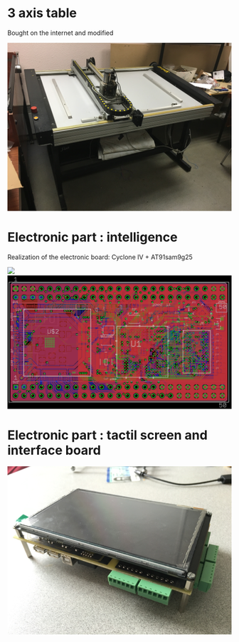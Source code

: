# 3 axis table

Bought on the internet and modified
 
<img src="https://github.com/cnc-board/parser_gcode/blob/master/IMG_1231.JPG" width="600"/>
 
 
 
# Electronic part : intelligence
 
Realization of the electronic board: Cyclone IV + AT91sam9g25
 
<img src="https://github.com/cnc-board/parser_gcode/blob/master/DSC07396.JPG" width="600"/>

<img src="https://github.com/cnc-board/parser_gcode/blob/master/PCB%20toutes%20couches.PNG" width="600"/>

# Electronic part : tactil screen and interface board

<img src="https://github.com/cnc-board/parser_gcode/blob/master/IMG_2370.JPG" width="600"/>
